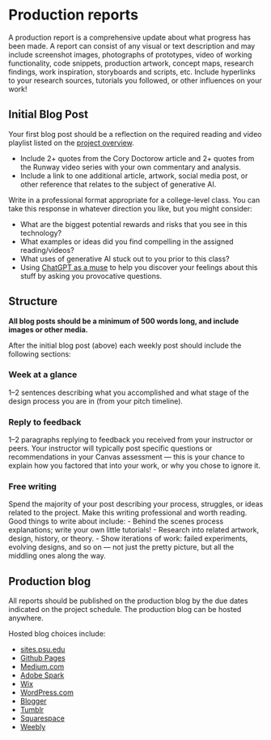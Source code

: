 # Production reports

A production report is a comprehensive update about what progress has been made. A report can consist of any visual or text description and may include screenshot images, photographs of prototypes, video of working functionality, code snippets, production artwork, concept maps, research findings, work inspiration, storyboards and scripts, etc. Include hyperlinks to your research sources, tutorials you followed, or other influences on your work!

## Initial Blog Post

Your first blog post should be a reflection on the required reading and video playlist listed on the [project overview](/design-project-2/project-2-project-description.md). 

- Include 2+ quotes from the Cory Doctorow article and 2+ quotes from the Runway video series with your own commentary and analysis.
- Include a link to one additional article, artwork, social media post, or other reference that relates to the subject of generative AI.

Write in a professional format appropriate for a college-level class. You can take this response in whatever direction you like, but you might consider:

- What are the biggest potential rewards and risks that you see in this technology? 
- What examples or ideas did you find compelling in the assigned reading/videos? 
- What uses of generative AI stuck out to you prior to this class?
- Using [ChatGPT as a muse](https://www.geoffreylitt.com/2023/02/26/llm-as-muse-not-oracle) to help you discover your feelings about this stuff by asking you provocative questions. 


## Structure

**All blog posts should be a minimum of 500 words long, and include images or other media.**

After the initial blog post \(above\) each weekly post should include the following sections:

### Week at a glance

1–2 sentences describing what you accomplished and what stage of the design process you are in \(from your pitch timeline\).

### Reply to feedback

1–2 paragraphs replying to feedback you received from your instructor or peers. Your instructor will typically post specific questions or recommendations in your Canvas assessment — this is your chance to explain how you factored that into your work, or why you chose to ignore it.

### Free writing

Spend the majority of your post describing your process, struggles, or ideas related to the project. Make this writing professional and worth reading. Good things to write about include:
    - Behind the scenes process explanations; write your own little tutorials! 
    - Research into related artwork, design, history, or theory. 
    - Show iterations of work: failed experiments, evolving designs, and so on — not just the pretty picture, but all the middling ones along the way. 
    


## Production blog

All reports should be published on the production blog by the due dates indicated on the project schedule. The production blog can be hosted anywhere.

Hosted blog choices include:

* [sites.psu.edu](https://sites.psu.edu)
* [Github Pages](https://pages.github.com/)
* [Medium.com](http://medium.com)
* [Adobe Spark](https://spark.adobe.com/)
* [Wix](https://www.wix.com/)
* [WordPress.com](http://wordpress.com)
* [Blogger](https://www.blogger.com)
* [Tumblr](https://www.tumblr.com/)
* [Squarespace](http://squarespace.com)
* [Weebly](https://www.weebly.com/)



